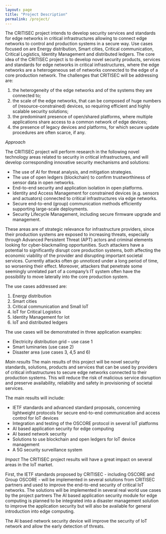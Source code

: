 ```yaml
---
layout: page
title: "Project Description"
permalink: /project/
---
```

The CRITISEC project intends to develop security services and standards for edge networks in critical infrastructures allowing to connect edge networks to control and production systems in a secure way. Use cases focused on are Energy distribution, Smart cities, Critical communication, Critical Logistics, Identity Management and distributed ledgers.
The core idea of the CRITISEC project is to develop novel security products, services and standards for edge networks in critical infrastructures, where the edge networks are a heterogeneous set of networks connected to the edge of a core production network.
The challenges that CRITISEC will be addressing are: 
1) the heterogeneity of the edge networks and of the systems they are connected to;  
2) the scale of the edge networks, that can be composed of huge numbers of (resource-constrained) devices, so requiring efficient and highly scalable security solutions; 
3) the predominant presence of open/shared platforms, where multiple applications share access to a common network of edge devices; 
4) the presence of legacy devices and platforms, for which secure update procedures are often scarce, if any.

_Approach_

The CRITISEC project will perform research in the following novel technology areas related to security in critical infrastructures, and will develop corresponding innovative security mechanisms and solutions: 
*	The use of AI for threat analysis, and mitigation strategies.
*	The use of open ledgers (blockchain) to confirm trustworthiness of sensor data in open networks.
*	End-to-end security and application isolation in open platforms.
*	Identity and Access Management for constrained devices (e.g. sensors and actuators) connected to critical infrastructures via edge networks.
*	Secure end-to-end (group) communication methods efficiently supporting large-scale deployments.
*	Security Lifecycle Management, including secure firmware upgrade and management.

These areas are of strategic relevance for infrastructure providers, since their production systems are exposed to increasing threats, especially through Advanced Persistent Threat (APT) actors and criminal elements looking for cyber-blackmailing opportunities. Such attackers have a potential to significantly disrupt core production systems, both affecting the economic viability of the provider and disrupting important societal services.
Currently attacks often go unnoticed under a long period of time, so worsening their effect. Moreover, attackers that penetrate some seemingly unrelated part of a company’s IT system often have the possibility to move laterally into the core production system.

The use cases addressed are:
1.	Energy distribution 
2.	Smart cities 
3.	Critical communication and Small IoT 
4.	IoT for Critical Logistics
5.	Identity Management for Iot
6.	IoT and distributed ledgers

The use cases will be demonstrated in three application examples:
*	Electricity distribution grid – use case 1
*	Smart luminaries (use case 2)
*	Disaster area (use cases 3, 4,5 and 6)

_Main results_
The main results of this project will be novel security standards, solutions, products and services that can be used by providers of critical infrastructures to secure edge networks connected to their production systems. This will reduce the risk of malicious service disruption and preserve availability, reliability and safety in provisioning of societal services.

The main results will include:
* IETF standards and advanced standard proposals, concerning lightweight protocols for secure end-to-end communication and access control for IoT devices
*	Integration and testing of the OSCORE protocol in several IoT platforms
*	AI based application security for edge computing
*	AI based network security
*	Solutions to use blockchain and open ledgers for IoT device management
*	A 5G security surveillance system

_Impact_
The CRITISEC project results will have a great impact on several areas in the IoT market.

First, the IETF standards proposed by CRITISEC - including OSCORE and Group OSCORE - will be implemented in several solutions from CRITISEC partners and used to improve the end-to-end security of critical IoT networks. The solutions will be implemented in several real world use cases by the project partners
The AI based application security module for edge computing is planned to be integrated into a disaster management solution to improve the application security but will also be available for general introduction into edge computing.

The AI based network security device will improve the security of IoT network and allow the early detection of threats.

